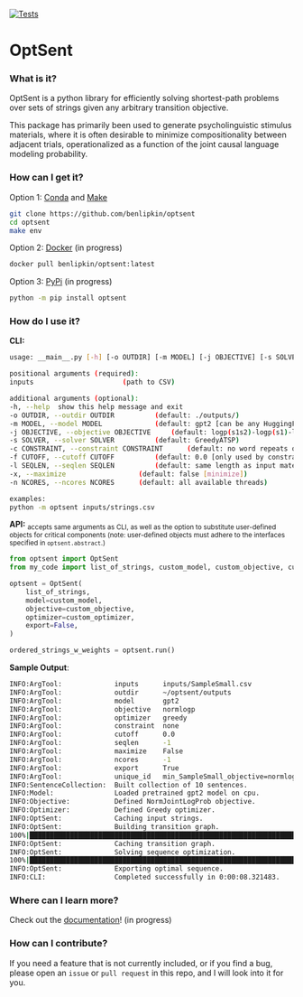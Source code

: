 [![Tests](https://github.com/benlipkin/optsent/actions/workflows/testing.yml/badge.svg)](https://github.com/benlipkin/optsent/actions/workflows/testing.yml)

# OptSent

### What is it?

OptSent is a python library for efficiently solving shortest-path problems over sets of strings given any arbitrary transition objective.

This package has primarily been used to generate psycholinguistic stimulus materials, where it is often desirable to minimize compositionality between adjacent trials, operationalized as a function of the joint causal language modeling probability.

### How can I get it?

Option 1: [Conda](https://conda.io/projects/conda/en/latest/user-guide/install/index.html) and [Make](https://www.gnu.org/software/make/)

```bash
git clone https://github.com/benlipkin/optsent
cd optsent
make env
```

Option 2: [Docker](https://docs.docker.com/get-docker/) (in progress)

```bash
docker pull benlipkin/optsent:latest
```

Option 3: [PyPi](https://pypi.org/) (in progress)

```bash
python -m pip install optsent
```

### How do I use it?

**CLI:**

```bash
usage: __main__.py [-h] [-o OUTDIR] [-m MODEL] [-j OBJECTIVE] [-s SOLVER] [-c CONSTRAINT] [-l SEQLEN] [-x] inputs

positional arguments (required):
inputs 						(path to CSV)

additional arguments (optional):
-h, --help  show this help message and exit
-o OUTDIR, --outdir OUTDIR 			(default: ./outputs/)
-m MODEL, --model MODEL				(default: gpt2 [can be any HuggingFace CausalLM])
-j OBJECTIVE, --objective OBJECTIVE		(default: logp(s1s2)-logp(s1)-logp(s2))
-s SOLVER, --solver SOLVER			(default: GreedyATSP)
-c CONSTRAINT, --constraint CONSTRAINT		(default: no word repeats on boundaries)
-f CUTOFF, --cutoff CUTOFF          (default: 0.0 [only used by constrained sampling optimizer])
-l SEQLEN, --seqlen SEQLEN			(default: same length as input materials)
-x, --maximize					(default: false [minimize])
-n NCORES, --ncores NCORES      (default: all available threads)

examples:
python -m optsent inputs/strings.csv
```

**API:**
<sub>accepts same arguments as CLI, as well as the option to substitute user-defined objects for critical components (note: user-defined objects must adhere to the interfaces specified in `optsent.abstract`.)</sub>

```python
from optsent import OptSent
from my_code import list_of_strings, custom_model, custom_objective, custom_optimizer

optsent = OptSent(
    list_of_strings,
    model=custom_model,
    objective=custom_objective,
    optimizer=custom_optimizer,
    export=False,
)

ordered_strings_w_weights = optsent.run()
```

**Sample Output**:

```bash
INFO:ArgTool:             inputs      inputs/SampleSmall.csv
INFO:ArgTool:             outdir      ~/optsent/outputs
INFO:ArgTool:             model       gpt2
INFO:ArgTool:             objective   normlogp
INFO:ArgTool:             optimizer   greedy
INFO:ArgTool:             constraint  none
INFO:ArgTool:             cutoff      0.0
INFO:ArgTool:             seqlen      -1
INFO:ArgTool:             maximize    False
INFO:ArgTool:             ncores      -1
INFO:ArgTool:             export      True
INFO:ArgTool:             unique_id   min_SampleSmall_objective=normlogp_optimizer=greedy_constraint=none_cutoff=0.0_model=gpt2
INFO:SentenceCollection:  Built collection of 10 sentences.
INFO:Model:               Loaded pretrained gpt2 model on cpu.
INFO:Objective:           Defined NormJointLogProb objective.
INFO:Optimizer:           Defined Greedy optimizer.
INFO:OptSent:             Caching input strings.
INFO:OptSent:             Building transition graph.
100%|██████████████████████████████████████████████████████████████████████████████████████| 100/100 [00:03<00:00, 27.68it/s]
INFO:OptSent:             Caching transition graph.
INFO:OptSent:             Solving sequence optimization.
100%|███████████████████████████████████████████████████████████████████████████████████████| 9/9 [00:00<00:00, 60397.98it/s]
INFO:OptSent:             Exporting optimal sequence.
INFO:CLI:                 Completed successfully in 0:00:08.321483.
```

### Where can I learn more?

Check out the [documentation](<>)!  (in progress)

### How can I contribute?

If you need a feature that is not currently included, or if you find a bug, please open an `issue` or `pull request` in this repo, and I will look into it for you.
